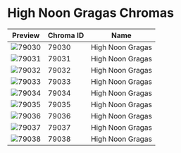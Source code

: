 # High Noon Gragas Chromas



| Preview | Chroma ID | Name |
|---------|-----------|------|
| ![79030](https://raw.communitydragon.org/latest/plugins/rcp-be-lol-game-data/global/default/v1/champion-chroma-images/79/79030.png) | 79030 | High Noon Gragas |
| ![79031](https://raw.communitydragon.org/latest/plugins/rcp-be-lol-game-data/global/default/v1/champion-chroma-images/79/79031.png) | 79031 | High Noon Gragas |
| ![79032](https://raw.communitydragon.org/latest/plugins/rcp-be-lol-game-data/global/default/v1/champion-chroma-images/79/79032.png) | 79032 | High Noon Gragas |
| ![79033](https://raw.communitydragon.org/latest/plugins/rcp-be-lol-game-data/global/default/v1/champion-chroma-images/79/79033.png) | 79033 | High Noon Gragas |
| ![79034](https://raw.communitydragon.org/latest/plugins/rcp-be-lol-game-data/global/default/v1/champion-chroma-images/79/79034.png) | 79034 | High Noon Gragas |
| ![79035](https://raw.communitydragon.org/latest/plugins/rcp-be-lol-game-data/global/default/v1/champion-chroma-images/79/79035.png) | 79035 | High Noon Gragas |
| ![79036](https://raw.communitydragon.org/latest/plugins/rcp-be-lol-game-data/global/default/v1/champion-chroma-images/79/79036.png) | 79036 | High Noon Gragas |
| ![79037](https://raw.communitydragon.org/latest/plugins/rcp-be-lol-game-data/global/default/v1/champion-chroma-images/79/79037.png) | 79037 | High Noon Gragas |
| ![79038](https://raw.communitydragon.org/latest/plugins/rcp-be-lol-game-data/global/default/v1/champion-chroma-images/79/79038.png) | 79038 | High Noon Gragas |